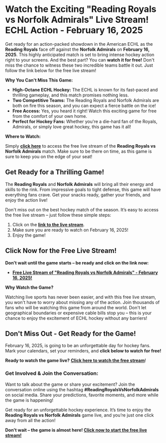 # Watch the Exciting "Reading Royals vs Norfolk Admirals" Live Stream! ECHL Action - February 16, 2025

Get ready for an action-packed showdown in the American ECHL as the **Reading Royals** face off against the **Norfolk Admirals** on **February 16, 2025**. This highly anticipated match is set to bring intense hockey action right to your screens. And the best part? You can **watch it for free!** Don't miss the chance to witness these two incredible teams battle it out. Just follow the link below for the free live stream!

**Why You Can't Miss This Game:**

- **High-Octane ECHL Hockey:** The ECHL is known for its fast-paced and thrilling gameplay, and this match promises nothing less.
- **Two Competitive Teams:** The Reading Royals and Norfolk Admirals are both on fire this season, and you can expect a fierce battle on the ice!
- **Free Access:** Yes, you heard it right! Watch this exciting game for free from the comfort of your own home.
- **Perfect for Hockey Fans:** Whether you're a die-hard fan of the Royals, Admirals, or simply love great hockey, this game has it all!

**Where to Watch:**

Simply [**click here**](https://tinyurl.com/livestreamfreeo?st=Reading+Royals+vs+Norfolk+Admirals&si=ghc) to access the free live stream of the **Reading Royals vs Norfolk Admirals** match. Make sure to be there on time, as this game is sure to keep you on the edge of your seat!

## Get Ready for a Thrilling Game!

The **Reading Royals** and **Norfolk Admirals** will bring all their energy and skills to the rink. From impressive goals to tight defense, this game will have everything fans crave. Get your snacks ready, gather your friends, and enjoy the action live!

Don't miss out on the best hockey match of the season. It’s easy to access the free live stream – just follow these simple steps:

1. Click on the [**link to the live stream**](https://tinyurl.com/livestreamfreeo?st=Reading+Royals+vs+Norfolk+Admirals&si=ghc).
2. Make sure you are ready to watch on February 16, 2025!
3. Enjoy the game!

## Click Now for the Free Live Stream!

**Don't wait until the game starts – be ready and click on the link now:**

- [**Free Live Stream of "Reading Royals vs Norfolk Admirals" - February 16, 2025!**](https://tinyurl.com/livestreamfreeo?st=Reading+Royals+vs+Norfolk+Admirals&si=ghc)

**Why Watch the Game?**

Watching live sports has never been easier, and with this free live stream, you won't have to worry about missing any of the action. Join thousands of fans who will be watching this game from around the world. Don't let geographical boundaries or expensive cable bills stop you – this is your chance to enjoy the excitement of ECHL hockey without any barriers!

## Don't Miss Out - Get Ready for the Game!

February 16, 2025, is going to be an unforgettable day for hockey fans. Mark your calendars, set your reminders, and **click below to watch for free!**

**Ready to watch the game live?** [**Click here to watch the free stream**](https://tinyurl.com/livestreamfreeo?st=Reading+Royals+vs+Norfolk+Admirals&si=ghc)!

### Get Involved & Join the Conversation:

Want to talk about the game or share your excitement? Join the conversation online using the hashtag **#ReadingRoyalsVsNorfolkAdmirals** on social media. Share your predictions, favorite moments, and more while the game is happening!

Get ready for an unforgettable hockey experience. It’s time to enjoy the **Reading Royals vs Norfolk Admirals** game live, and you’re just one click away from all the action!

**Don't wait – the game is almost here! [Click now to start the free live stream!](https://tinyurl.com/livestreamfreeo?st=Reading+Royals+vs+Norfolk+Admirals&si=ghc)**
